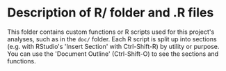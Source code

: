# Description of R/ folder and .R files

This folder contains custom functions or R scripts used for this project's
analyses, such as in the `doc/` folder. Each R script is split up into
sections (e.g. with RStudio's 'Insert Section' with Ctrl-Shift-R) by
utility or purpose. You can use the 'Document Outline' (Ctrl-Shift-O)
to see the sections and functions.

